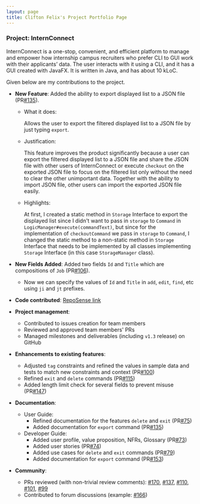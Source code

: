 ```yaml
---
layout: page
title: Clifton Felix's Project Portfolio Page
---
```


### Project: InternConnect

InternConnect is a one-stop, convenient, and efficient platform to manage and empower how internship campus recruiters
who prefer CLI to GUI work with their applicants’ data. The user interacts with it using a CLI, and it has a GUI
created with JavaFX. It is written in Java, and has about 10 kLoC.

Given below are my contributions to the project.

* **New Feature**: Added the ability to export displayed list to a JSON file (PR[#135](https://github.com/AY2223S1-CS2103-F14-2/tp/pull/135)).
    * What it does: 
      
      Allows the user to export the filtered displayed list to a JSON file by just typing `export`.
      
    * Justification:
      
      This feature improves the product significantly because a user can export the filtered displayed list to a JSON file 
      and share the JSON file with other users of InternConnect or execute `checkout` on the exported JSON file 
      to focus on the filtered list only without the need to clear the other unimportant data. Together with the ability
      to import JSON file, other users can import the exported JSON file easily.

    * Highlights: 
      
      At first, I created a static method in `Storage` Interface to export the displayed list since I didn't want to 
      pass in `storage` to `Command` in `LogicManager#execute(commandText)`, but since for the implementation of `checkoutCommand` 
      we pass in `storage` to `Command`, I changed the static method to a non-static method in `Storage` Interface that needs
      to be implemented by all classes implementing `Storage` Interface (in this case `StorageManager` class).
      
* **New Fields Added**: Added two fields `Id` and `Title` which are compositions of `Job` (PR[#106](https://github.com/AY2223S1-CS2103-F14-2/tp/pull/106)).
  
    * Now we can specify the values of `Id` and `Title` in `add`, `edit`, `find`, etc using `ji` and `jt` prefixes.

* **Code contributed**: [RepoSense link](https://nus-cs2103-ay2223s1.github.io/tp-dashboard/?search=cliftonfelix&breakdown=true&sort=groupTitle&sortWithin=title&since=2022-09-16&timeframe=commit&mergegroup=&groupSelect=groupByRepos&checkedFileTypes=docs~functional-code~test-code~other&tabOpen=true&tabType=authorship&tabAuthor=cliftonfelix&tabRepo=AY2223S1-CS2103-F14-2%2Ftp%5Bmaster%5D&authorshipIsMergeGroup=false&authorshipFileTypes=docs~functional-code~test-code~other&authorshipIsBinaryFileTypeChecked=false&authorshipIsIgnoredFilesChecked=false)

* **Project management**:
    * Contributed to issues creation for team members
    * Reviewed and approved team members' PRs
    * Managed milestones and deliverables (including `v1.3` release) on GitHub

* **Enhancements to existing features**:
    * Adjusted `tag` constraints and refined the values in sample data and tests to match new constraints and context (PR[#100](https://github.com/AY2223S1-CS2103-F14-2/tp/pull/100))
    * Refined `exit` and `delete` commands (PR[#115](https://github.com/AY2223S1-CS2103-F14-2/tp/pull/115))
    * Added length limit check for several fields to prevent misuse (PR[#147](https://github.com/AY2223S1-CS2103-F14-2/tp/pull/147))

* **Documentation**:
    * User Guide:
        * Refined documentation for the features `delete` and `exit` (PR[#75](https://github.com/AY2223S1-CS2103-F14-2/tp/pull/75))
        * Added documentation for `export` command (PR[#135](https://github.com/AY2223S1-CS2103-F14-2/tp/pull/135))
    * Developer Guide:
        * Added user profile, value proposition, NFRs, Glossary (PR[#73](https://github.com/AY2223S1-CS2103-F14-2/tp/pull/73))
        * Added user stories (PR[#74](https://github.com/AY2223S1-CS2103-F14-2/tp/pull/74))
        * Added use cases for `delete` and `exit` commands (PR[#79](https://github.com/AY2223S1-CS2103-F14-2/tp/pull/79))
        * Added documentation for `export` command (PR[#153](https://github.com/AY2223S1-CS2103-F14-2/tp/pull/153))

* **Community**:
    * PRs reviewed (with non-trivial review comments): [\#170](https://github.com/AY2223S1-CS2103-F14-2/tp/pull/170), 
      [#137](https://github.com/AY2223S1-CS2103-F14-2/tp/pull/137), [#110](https://github.com/AY2223S1-CS2103-F14-2/tp/pull/110),
      [#101](https://github.com/AY2223S1-CS2103-F14-2/tp/pull/101), [#99](https://github.com/AY2223S1-CS2103-F14-2/tp/pull/99)
    * Contributed to forum discussions (example: [#166](https://github.com/nus-cs2103-AY2223S1/forum/issues/166))